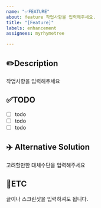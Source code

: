 ```yaml
---
name: "✅FEATURE"
about: feature 작업사항을 입력해주세요.
title: "[Feature]"
labels: enhancement
assignees: myrhymetree

---
```


✏️Description
-
작업사항을 입력해주세요



✅TODO
-
- [ ] todo
- [ ] todo
- [ ] todo

:airplane: Alternative Solution
- 
고려할만한 대체수단을 입력해주세요

🐾ETC
-
글이나 스크린샷을 입력하셔도 됩니다.
